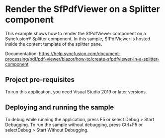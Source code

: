 # Render the SfPdfViewer on a Splitter component
This example shows how to render the SfPdfViewer component on a Syncfusion&reg; Splitter component. In this sample, SfPdfViewer is hosted inside the content template of the splitter pane.

Documentation: https://help.syncfusion.com/document-processing/pdf/pdf-viewer/blazor/how-to/create-sfpdfviewer-in-a-splitter-component

## Project pre-requisites
To run this application, you need Visual Studio 2019 or later versions.

## Deploying and running the sample
To debug while running the application, press F5 or select Debug > Start Debugging. To run the sample without debugging, press Ctrl+F5 or selectDebug > Start Without Debugging.